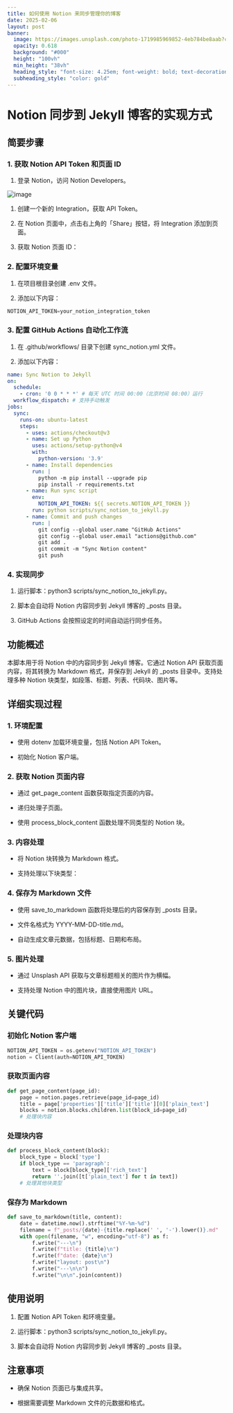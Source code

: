 ```yaml
---
title: 如何使用 Notion 来同步管理你的博客
date: 2025-02-06
layout: post
banner:
  image: https://images.unsplash.com/photo-1719985969852-4eb784be8aab?crop=entropy&cs=tinysrgb&fit=max&fm=jpg&ixid=M3w2OTIwMzJ8MHwxfHJhbmRvbXx8fHx8fHx8fDE3Mzg4NTg5NDR8&ixlib=rb-4.0.3&q=80&w=1080
  opacity: 0.618
  background: "#000"
  height: "100vh"
  min_height: "38vh"
  heading_style: "font-size: 4.25em; font-weight: bold; text-decoration: underline"
  subheading_style: "color: gold"
---
```


# Notion 同步到 Jekyll 博客的实现方式

## 简要步骤

### 1. 获取 Notion API Token 和页面 ID

1. 登录 Notion，访问 Notion Developers。

![image](https://prod-files-secure.s3.us-west-2.amazonaws.com/a7a0cc5a-89b9-4cda-8686-1fba0ca52f40/d19c1afe-dea5-4312-9333-786b0ba83054/image.png?X-Amz-Algorithm=AWS4-HMAC-SHA256&X-Amz-Content-Sha256=UNSIGNED-PAYLOAD&X-Amz-Credential=ASIAZI2LB4663EQP7VWP%2F20250206%2Fus-west-2%2Fs3%2Faws4_request&X-Amz-Date=20250206T162224Z&X-Amz-Expires=3600&X-Amz-Security-Token=IQoJb3JpZ2luX2VjEEcaCXVzLXdlc3QtMiJHMEUCIQDwbE0LEmyi92uv4IJMN0eTjg8B%2FQm7Cm2B%2BuPVgHRLngIgR%2FgHlDhvb%2F2YY3KrHCgSC88fycMl%2FlieQmzStFQ%2FF7Eq%2FwMIYBAAGgw2Mzc0MjMxODM4MDUiDFRMoN2kvUZphVaYoyrcA%2BoXhB8Y%2BX3lpwMjb7910rGB04zO1%2FV9ox9zw1pQXONCrvqs9dXTlftM%2BOt%2B4LHb1LxFgpxLDq3CgmqXI7MSjvr56Iw11ry4peTB5bKpm6C1BLfq%2FwWnbUK%2BrKJiDanDgAfBn%2FAp0j6mDU%2BzfQ9hiX8L25g5dfKy%2F2QAJBaX1wg9hN5mNpH2iG3ryZ49973nQJKaEFKSkh6wvpjqbD0x8k4Yytqdv%2B%2Fk%2BHSnbsJrtszALSE2CC4Zx0mZfBxh2q52ff2EqH1TQRpAv16VSGYqDaiRtKIQ616UBQmNkErJFLLIUH05YX%2F2QFURqeWx9IiofiJQJgdlwp4ThaUn0pc2vb51Mut57A6X6%2F%2Bmes7frKlsUh5nAnyy%2BIMMFFHRdUrGiWEsTgOUsaceWuMgIIkuYdJa%2BTddTGDARNOzjyXtwkho%2FJSNfxVko24TLruqNjQcXls1pqlQYEutvHel%2Fr6O06M2yJ6cjPH0nHj5y0zJyUDKpY5c4Sg5Mtl9LzL2bOcOyoNp2%2BwDQ45GLfUmgaAQ2fwcVH6pjfPX61voY%2FBnJbzZK0g752p%2FSPXXJk2Ra7RnEeoFyjxYDOTlcD7VDYP36Zb5oMvLQW4Pbmzdiz06K%2BsllwM0YQr8KJVgJhXyMPidk70GOqUB3cUfzKurCnmvl6w%2FvOD1NHPwrDtjJ3JI2vu6mBHg8K5CFE%2BTdk89Nh9vfO6FN2kzLYqNTw5FpWYCPbiH%2FBp0h8UX0en%2B%2B6cuODevfYVyklcIV3WIbAQmV9XOXPsu0rN0SnFywdMhm8ZDNqLslsfHymjvAmQGNOBYzDE3GFGexS9DfgKk%2BkwnkurYAYDf%2BcVclT%2FcEcfIRRyfVQ2yPGfIjN1F%2BuEg&X-Amz-Signature=51a3521d3d8dc81738cc1e07a0dc2448a556e86252b89a8d020babddc69b630c&X-Amz-SignedHeaders=host&x-id=GetObject)

1. 创建一个新的 Integration，获取 API Token。

1. 在 Notion 页面中，点击右上角的「Share」按钮，将 Integration 添加到页面。

1. 获取 Notion 页面 ID：


### 2. 配置环境变量

1. 在项目根目录创建 .env 文件。

1. 添加以下内容：

```javascript
NOTION_API_TOKEN=your_notion_integration_token
```

### 3. 配置 GitHub Actions 自动化工作流

1. 在 .github/workflows/ 目录下创建 sync_notion.yml 文件。

1. 添加以下内容：

```yaml
name: Sync Notion to Jekyll
on:
  schedule:
    - cron: '0 0 * * *' # 每天 UTC 时间 00:00（北京时间 08:00）运行
  workflow_dispatch: # 支持手动触发
jobs:
  sync:
    runs-on: ubuntu-latest
    steps:
      - uses: actions/checkout@v3
      - name: Set up Python
        uses: actions/setup-python@v4
        with:
          python-version: '3.9'
      - name: Install dependencies
        run: |
          python -m pip install --upgrade pip
          pip install -r requirements.txt
      - name: Run sync script
        env:
          NOTION_API_TOKEN: ${{ secrets.NOTION_API_TOKEN }}
        run: python scripts/sync_notion_to_jekyll.py
      - name: Commit and push changes
        run: |
          git config --global user.name "GitHub Actions"
          git config --global user.email "actions@github.com"
          git add .
          git commit -m "Sync Notion content"
          git push
```

### 4. 实现同步

1. 运行脚本：python3 scripts/sync_notion_to_jekyll.py。

1. 脚本会自动将 Notion 内容同步到 Jekyll 博客的 _posts 目录。

1. GitHub Actions 会按照设定的时间自动运行同步任务。

## 功能概述

本脚本用于将 Notion 中的内容同步到 Jekyll 博客。它通过 Notion API 获取页面内容，将其转换为 Markdown 格式，并保存到 Jekyll 的 _posts 目录中。支持处理多种 Notion 块类型，如段落、标题、列表、代码块、图片等。

## 详细实现过程

### 1. 环境配置

- 使用 dotenv 加载环境变量，包括 Notion API Token。

- 初始化 Notion 客户端。

### 2. 获取 Notion 页面内容

- 通过 get_page_content 函数获取指定页面的内容。

- 递归处理子页面。

- 使用 process_block_content 函数处理不同类型的 Notion 块。

### 3. 内容处理

- 将 Notion 块转换为 Markdown 格式。

- 支持处理以下块类型：


### 4. 保存为 Markdown 文件

- 使用 save_to_markdown 函数将处理后的内容保存到 _posts 目录。

- 文件名格式为 YYYY-MM-DD-title.md。

- 自动生成文章元数据，包括标题、日期和布局。

### 5. 图片处理

- 通过 Unsplash API 获取与文章标题相关的图片作为横幅。

- 支持处理 Notion 中的图片块，直接使用图片 URL。

## 关键代码

### 初始化 Notion 客户端

```python
NOTION_API_TOKEN = os.getenv("NOTION_API_TOKEN")
notion = Client(auth=NOTION_API_TOKEN)
```

### 获取页面内容

```python
def get_page_content(page_id):
    page = notion.pages.retrieve(page_id=page_id)
    title = page['properties']['title']['title'][0]['plain_text']
    blocks = notion.blocks.children.list(block_id=page_id)
    # 处理块内容
```

### 处理块内容

```python
def process_block_content(block):
    block_type = block['type']
    if block_type == 'paragraph':
        text = block[block_type]['rich_text']
        return ''.join([t['plain_text'] for t in text])
    # 处理其他块类型
```

### 保存为 Markdown

```python
def save_to_markdown(title, content):
    date = datetime.now().strftime("%Y-%m-%d")
    filename = f"_posts/{date}-{title.replace(' ', '-').lower()}.md"
    with open(filename, "w", encoding="utf-8") as f:
        f.write("---\n")
        f.write(f"title: {title}\n")
        f.write(f"date: {date}\n")
        f.write("layout: post\n")
        f.write("---\n\n")
        f.write("\n\n".join(content))
```

## 使用说明

1. 配置 Notion API Token 和环境变量。

1. 运行脚本：python3 scripts/sync_notion_to_jekyll.py。

1. 脚本会自动将 Notion 内容同步到 Jekyll 博客的 _posts 目录。

## 注意事项

- 确保 Notion 页面已与集成共享。

- 根据需要调整 Markdown 文件的元数据和格式。
